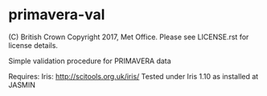 # primavera-val

(C) British Crown Copyright 2017, Met Office.
Please see LICENSE.rst for license details.


Simple validation procedure for PRIMAVERA data


Requires:
    Iris: http://scitools.org.uk/iris/
        Tested under Iris 1.10 as installed at JASMIN

